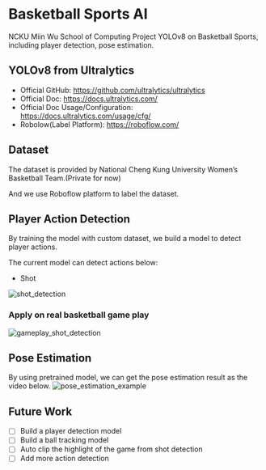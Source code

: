 # Basketball Sports AI

NCKU Miin Wu School of Computing Project
YOLOv8 on Basketball Sports, including player detection, pose estimation.

## YOLOv8 from Ultralytics
- Official GitHub: https://github.com/ultralytics/ultralytics
- Official Doc: https://docs.ultralytics.com/
- Official Doc Usage/Configuration: https://docs.ultralytics.com/usage/cfg/ 
- Robolow(Label Platform): https://roboflow.com/

## Dataset
The dataset is provided by National Cheng Kung University Women’s Basketball Team.(Private for now)

And we use Roboflow platform to label the dataset.

## Player Action Detection
By training the model with custom dataset, we build a model to detect player actions.

The current model can detect actions below:
- Shot

![shot_detection](./src/shot_detection.gif)

### Apply on real basketball game play
![gameplay_shot_detection](./src/gameplay_shot_detection.gif)

## Pose Estimation
By using pretrained model, we can get the pose estimation result as the video below.
![pose_estimation_example](./src/pose_estimation_example.gif)

## Future Work
- [ ] Build a player detection model
- [ ] Build a ball tracking model
- [ ] Auto clip the highlight of the game from shot detection
- [ ] Add more action detection